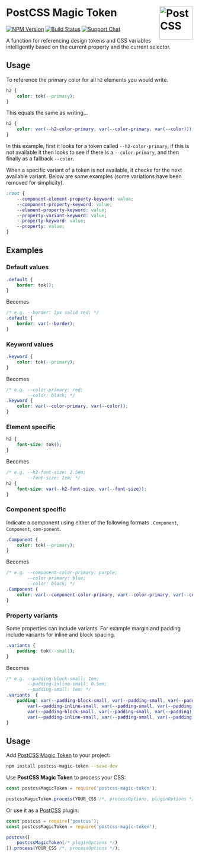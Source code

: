 # PostCSS Magic Token [<img src="https://postcss.github.io/postcss/logo.svg" alt="PostCSS" width="90" height="90" align="right">][postcss]

[![NPM Version][npm-img]][npm-url]
[![Build Status][cli-img]][cli-url]
[![Support Chat][git-img]][git-url]

A function for referencing design tokens and CSS variables intelligently based on the current property and the current selector.

## Usage

To reference the primary color for all `h2` elements you would write.

```css
h2 {
    color: tok(--primary);
}
```

This equals the same as writing...

```css
h2 {
    color: var(--h2-color-primary, var(--color-primary, var(--color)));
}
```

In this example, first it looks for a token called `--h2-color-primary`, if this is not available it then looks to see if there is a `--color-primary`, and then finally as a fallback `--color`.

When a specific variant of a token is not available, it checks for the next available variant. Below are some examples (some variations have been removed for simplicity).

```css
:root {
    --component-element-property-keyword: value;
    --component-property-keyword: value;
    --element-property-keyword: value;
    --property-variant-keyword: value;
    --property-keyword: value;
    --property: value;
}
```

## Examples

### Default values

```css
.default {
    border: tok();
}
```

Becomes

```css
/* e.g. --border: 1px solid red; */
.default {
    border: var(--border);
}
```

### Keyword values

```css
.keyword {
    color: tok(--primary);
}
```

Becomes

```css
/* e.g. --color-primary: red;
        --color: black; */
.keyword {
    color: var(--color-primary, var(--color));
}
```

### Element specific

```css
h2 {
    font-size: tok();
}
```

Becomes

```css
/* e.g. --h2-font-size: 2.5em;
        --font-size: 1em; */
h2 {
    font-size: var(--h2-font-size, var(--font-size));
}
```

### Component specific

Indicate a component using either of the following formats `.Component`, `Component`, `com-ponent`.

```css
.Component {
    color: tok(--primary);
}
```

Becomes

```css
/* e.g. --component-color-primary: purple;
        --color-primary: blue;
        --color: black; */
.Component {
    color: var(--component-color-primary, var(--color-primary, var(--color)));
}
```

###  Property variants

Some properties can include variants. For example margin and padding include variants for inline and block spacing.

```css
.variants {
    padding: tok(--small);
}
```

Becomes

```css
/* e.g. --padding-block-small: 1em;
        --padding-inline-small: 0.5em;
        --padding-small: 1em; */
.variants  {
    padding: var(--padding-block-small, var(--padding-small, var(--padding)))
        var(--padding-inline-small, var(--padding-small, var(--padding)))
        var(--padding-block-small, var(--padding-small, var(--padding)))
        var(--padding-inline-small, var(--padding-small, var(--padding)));
}
```


## Usage

Add [PostCSS Magic Token] to your project:

```bash
npm install postcss-magic-token --save-dev
```

Use **PostCSS Magic Token** to process your CSS:

```js
const postcssMagicToken = require('postcss-magic-token');

postcssMagicToken.process(YOUR_CSS /*, processOptions, pluginOptions */);
```

Or use it as a [PostCSS] plugin:

```js
const postcss = require('postcss');
const postcssMagicToken = require('postcss-magic-token');

postcss([
    postcssMagicToken(/* pluginOptions */)
]).process(YOUR_CSS /*, processOptions */);
```

[cli-img]: https://img.shields.io/travis/limitlessloop/postcss-magic-token/master.svg
[cli-url]: https://travis-ci.org/limitlessloop/postcss-magic-token
[git-img]: https://img.shields.io/badge/support-chat-blue.svg
[git-url]: https://gitter.im/postcss/postcss
[npm-img]: https://img.shields.io/npm/v/postcss-magic-token.svg
[npm-url]: https://www.npmjs.com/package/postcss-magic-token

[PostCSS]: https://github.com/postcss/postcss
[PostCSS Magic Token]: https://github.com/limitlessloop/postcss-magic-token
